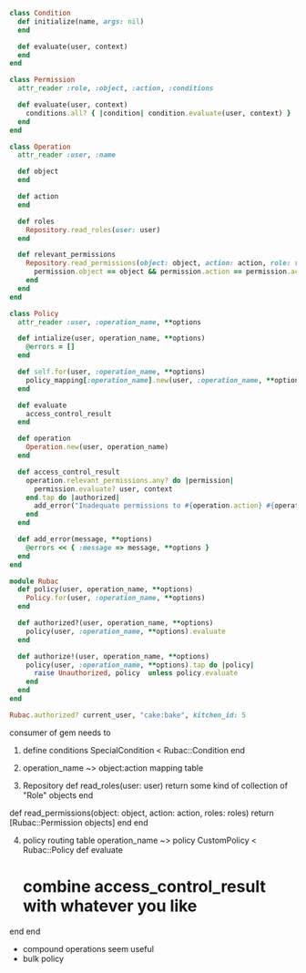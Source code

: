 ```ruby
class Condition
  def initialize(name, args: nil)
  end

  def evaluate(user, context)
  end
end

class Permission
  attr_reader :role, :object, :action, :conditions

  def evaluate(user, context)
    conditions.all? { |condition| condition.evaluate(user, context) }
  end
end

class Operation
  attr_reader :user, :name

  def object
  end

  def action
  end

  def roles
    Repository.read_roles(user: user)
  end

  def relevant_permissions
    Repository.read_permissions(object: object, action: action, role: roles).select do |permission|
      permission.object == object && permission.action == permission.action
    end
  end
end

class Policy
  attr_reader :user, :operation_name, **options

  def intialize(user, operation_name, **options)
    @errors = []
  end

  def self.for(user, :operation_name, **options)
    policy_mapping[:operation_name].new(user, :operation_name, **options)
  end

  def evaluate
    access_control_result
  end

  def operation
    Operation.new(user, operation_name)
  end

  def access_control_result
    operation.relevant_permissions.any? do |permission|
      permission.evaluate? user, context
    end.tap do |authorized|
      add_error("Inadequate permissions to #{operation.action} #{operation.object}")
    end
  end

  def add_error(message, **options)
    @errors << { :message => message, **options }
  end
end

module Rubac
  def policy(user, operation_name, **options)
    Policy.for(user, :operation_name, **options)
  end

  def authorized?(user, operation_name, **options)
    policy(user, :operation_name, **options).evaluate
  end

  def authorize!(user, operation_name, **options)
    policy(user, :operation_name, **options).tap do |policy|
      raise Unauthorized, policy  unless policy.evaluate
    end
  end
end

Rubac.authorized? current_user, "cake:bake", kitchen_id: 5
```

consumer of gem needs to

1. define conditions
SpecialCondition < Rubac::Condition
end

2. operation_name ~> object:action mapping table

3. Repository
  def read_roles(user: user)
    return some kind of collection of "Role" objects
  end

  def read_permissions(object: object, action: action, roles: roles)
    return [Rubac::Permission objects]
  end
end

4. policy routing table
operation_name ~> policy
CustomPolicy < Rubac::Policy
  def evaluate
    # combine access_control_result with whatever you like
  end
end

- compound operations seem useful
- bulk policy



